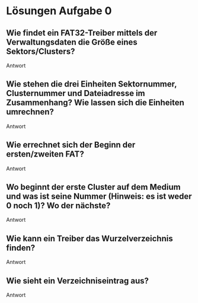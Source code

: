 # Lösungen Aufgabe 0

## Wie findet ein FAT32-Treiber mittels der Verwaltungsdaten die Größe eines Sektors/Clusters?
Antwort

## Wie stehen die drei Einheiten Sektornummer, Clusternummer und Dateiadresse im Zusammenhang? Wie lassen sich die Einheiten umrechnen?
Antwort

## Wie errechnet sich der Beginn der ersten/zweiten FAT?
Antwort

## Wo beginnt der erste Cluster auf dem Medium und was ist seine Nummer (Hinweis: es ist weder 0 noch 1)? Wo der nächste?
Antwort

## Wie kann ein Treiber das Wurzelverzeichnis finden?
Antwort

## Wie sieht ein Verzeichniseintrag aus?
Antwort